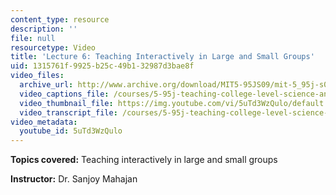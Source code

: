 ```yaml
---
content_type: resource
description: ''
file: null
resourcetype: Video
title: 'Lecture 6: Teaching Interactively in Large and Small Groups'
uid: 1315761f-9925-b25c-49b1-32987d3bae8f
video_files:
  archive_url: http://www.archive.org/download/MIT5-95JS09/mit-5_95j-s09-lec06_300k_pano.mp4
  video_captions_file: /courses/5-95j-teaching-college-level-science-and-engineering-spring-2009/326a3d0d38e05883a65ca5126cec4c64_5uTd3WzQulo.vtt
  video_thumbnail_file: https://img.youtube.com/vi/5uTd3WzQulo/default.jpg
  video_transcript_file: /courses/5-95j-teaching-college-level-science-and-engineering-spring-2009/118d9ff4963a605c2483059b30828832_5uTd3WzQulo.pdf
video_metadata:
  youtube_id: 5uTd3WzQulo
---
```


**Topics covered:** Teaching interactively in large and small groups  
  
**Instructor:** Dr. Sanjoy Mahajan